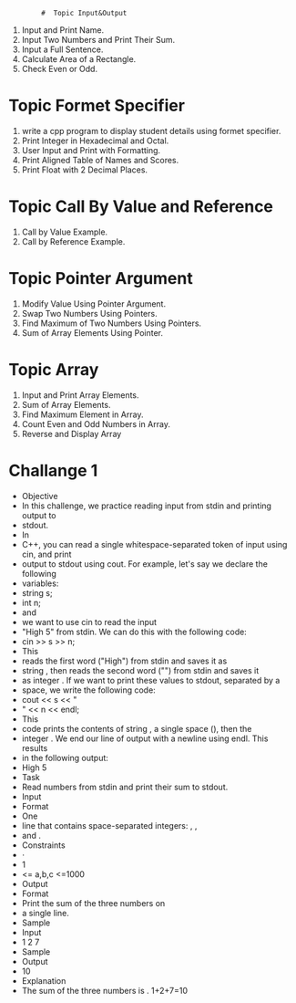             #  Topic Input&Output

1. Input and Print Name.
2. Input Two Numbers and Print Their Sum.
3. Input a Full Sentence.
4. Calculate Area of a Rectangle.
5. Check Even or Odd.

#  Topic Formet Specifier

1. write a cpp program to display student details using formet specifier.
2. Print Integer in Hexadecimal and Octal.
3. User Input and Print with Formatting.
4. Print Aligned Table of Names and Scores.
5. Print Float with 2 Decimal Places.


#  Topic Call By Value and Reference

1. Call by Value Example.
2. Call by Reference Example.

#  Topic Pointer Argument

1. Modify Value Using Pointer Argument.
2. Swap Two Numbers Using Pointers.
3. Find Maximum of Two Numbers Using Pointers.
4. Sum of Array Elements Using Pointer.

#  Topic Array

1. Input and Print Array Elements.
2. Sum of Array Elements.
3. Find Maximum Element in Array.
4. Count Even and Odd Numbers in Array. 
5. Reverse and Display Array


#  Challange 1

 - Objective
 - In this challenge, we practice reading input from stdin and printing output to
 - stdout.
 - In
 - C++, you can read a single whitespace-separated token of input using cin, and print
 - output to stdout using cout. For example, let's say we declare the following
 - variables:
 - string s;
 - int n;
 - and
 - we want to use cin to read the input
 - "High 5" from stdin. We can do this with the following code:
 - cin >> s >> n;
 - This
 - reads the first word ("High") from stdin and saves it as
 - string , then reads the second word ("") from stdin and saves it
 - as integer . If we want to print these values to stdout, separated by a
 - space, we write the following code:
 - cout << s << "
 - " << n << endl;
 - This
 - code prints the contents of string , a single space (), then the
 - integer . We end our line of output with a newline using endl. This results
 - in the following output:
 - High 5
 - Task
 - Read  numbers from stdin and print their sum to stdout.
 - Input
 - Format
 - One
 - line that contains  space-separated integers: , ,
 - and .
 - Constraints
 - ·        
 - 1
 - <= a,b,c <=1000
 - Output
 - Format
 - Print the sum of the three numbers on
 - a single line.
 - Sample
 - Input
 - 1 2 7
 - Sample
 - Output
 - 10
 - Explanation
 - The sum of the three numbers is . 1+2+7=10
